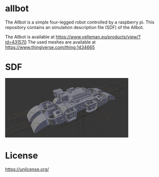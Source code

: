 # allbot
The Allbot is a simple four-legged robot controlled by a raspberry pi.
This repository contains an simulation description file (SDF) of the Allbot.

The Allbot is available at https://www.velleman.eu/products/view/?id=431570
The used meshes are available at https://www.thingiverse.com/thing:1434665

# SDF
<img src="https://github.com/janek-gross/allbot/blob/master/visual.png?raw=true" width=400 />

# License
https://unlicense.org/
